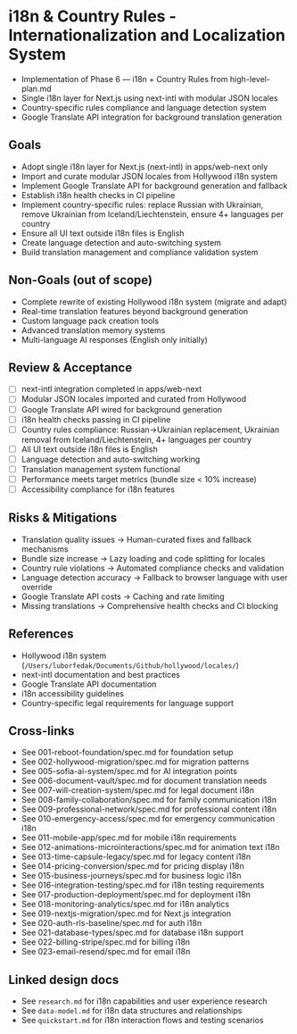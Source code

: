 # i18n & Country Rules - Internationalization and Localization System

- Implementation of Phase 6 — i18n + Country Rules from high-level-plan.md
- Single i18n layer for Next.js using next-intl with modular JSON locales
- Country-specific rules compliance and language detection system
- Google Translate API integration for background translation generation

## Goals

- Adopt single i18n layer for Next.js (next-intl) in apps/web-next only
- Import and curate modular JSON locales from Hollywood i18n system
- Implement Google Translate API for background generation and fallback
- Establish i18n health checks in CI pipeline
- Implement country-specific rules: replace Russian with Ukrainian, remove Ukrainian from Iceland/Liechtenstein, ensure 4+ languages per country
- Ensure all UI text outside i18n files is English
- Create language detection and auto-switching system
- Build translation management and compliance validation system

## Non-Goals (out of scope)

- Complete rewrite of existing Hollywood i18n system (migrate and adapt)
- Real-time translation features beyond background generation
- Custom language pack creation tools
- Advanced translation memory systems
- Multi-language AI responses (English only initially)

## Review & Acceptance

- [ ] next-intl integration completed in apps/web-next
- [ ] Modular JSON locales imported and curated from Hollywood
- [ ] Google Translate API wired for background generation
- [ ] i18n health checks passing in CI pipeline
- [ ] Country rules compliance: Russian→Ukrainian replacement, Ukrainian removal from Iceland/Liechtenstein, 4+ languages per country
- [ ] All UI text outside i18n files is English
- [ ] Language detection and auto-switching working
- [ ] Translation management system functional
- [ ] Performance meets target metrics (bundle size < 10% increase)
- [ ] Accessibility compliance for i18n features

## Risks & Mitigations

- Translation quality issues → Human-curated fixes and fallback mechanisms
- Bundle size increase → Lazy loading and code splitting for locales
- Country rule violations → Automated compliance checks and validation
- Language detection accuracy → Fallback to browser language with user override
- Google Translate API costs → Caching and rate limiting
- Missing translations → Comprehensive health checks and CI blocking

## References

- Hollywood i18n system (`/Users/luborfedak/Documents/Github/hollywood/locales/`)
- next-intl documentation and best practices
- Google Translate API documentation
- i18n accessibility guidelines
- Country-specific legal requirements for language support

## Cross-links

- See 001-reboot-foundation/spec.md for foundation setup
- See 002-hollywood-migration/spec.md for migration patterns
- See 005-sofia-ai-system/spec.md for AI integration points
- See 006-document-vault/spec.md for document translation needs
- See 007-will-creation-system/spec.md for legal document i18n
- See 008-family-collaboration/spec.md for family communication i18n
- See 009-professional-network/spec.md for professional content i18n
- See 010-emergency-access/spec.md for emergency communication i18n
- See 011-mobile-app/spec.md for mobile i18n requirements
- See 012-animations-microinteractions/spec.md for animation text i18n
- See 013-time-capsule-legacy/spec.md for legacy content i18n
- See 014-pricing-conversion/spec.md for pricing display i18n
- See 015-business-journeys/spec.md for business logic i18n
- See 016-integration-testing/spec.md for i18n testing requirements
- See 017-production-deployment/spec.md for deployment i18n
- See 018-monitoring-analytics/spec.md for i18n analytics
- See 019-nextjs-migration/spec.md for Next.js integration
- See 020-auth-rls-baseline/spec.md for auth i18n
- See 021-database-types/spec.md for database i18n support
- See 022-billing-stripe/spec.md for billing i18n
- See 023-email-resend/spec.md for email i18n

## Linked design docs

- See `research.md` for i18n capabilities and user experience research
- See `data-model.md` for i18n data structures and relationships
- See `quickstart.md` for i18n interaction flows and testing scenarios
